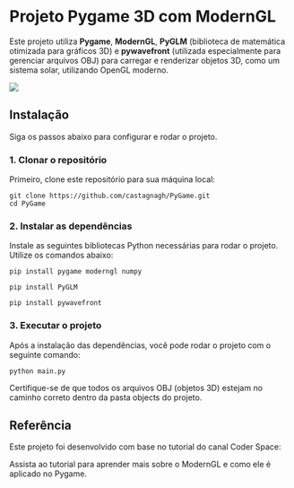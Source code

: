 # Projeto Pygame 3D com ModernGL

Este projeto utiliza **Pygame**, **ModernGL**, **PyGLM** (biblioteca de matemática otimizada para gráficos 3D) e **pywavefront** (utilizada especialmente para gerenciar arquivos OBJ) para carregar e renderizar objetos 3D, como um sistema solar, utilizando OpenGL moderno.

<img src="#">

## Instalação

Siga os passos abaixo para configurar e rodar o projeto.

### 1. Clonar o repositório

Primeiro, clone este repositório para sua máquina local:

```
git clone https://github.com/castagnagh/PyGame.git
cd PyGame
```

### 2. Instalar as dependências

Instale as seguintes bibliotecas Python necessárias para rodar o projeto. Utilize os comandos abaixo:


```
pip install pygame moderngl numpy

pip install PyGLM

pip install pywavefront 
```


### 3. Executar o projeto

Após a instalação das dependências, você pode rodar o projeto com o seguinte comando:

```
python main.py
```
Certifique-se de que todos os arquivos OBJ (objetos 3D) estejam no caminho correto dentro da pasta objects do projeto.


## Referência
Este projeto foi desenvolvido com base no tutorial do canal Coder Space:

Assista ao tutorial para aprender mais sobre o ModernGL e como ele é aplicado no Pygame.
